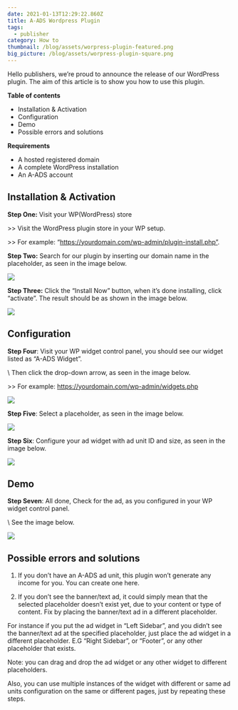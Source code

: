 ```yaml
---
date: 2021-01-13T12:29:22.860Z
title: A-ADS Wordpress Plugin
tags:
  - publisher
category: How to
thumbnail: /blog/assets/worpress-plugin-featured.png
big_picture: /blog/assets/worpress-plugin-square.png
---
```

Hello publishers, we’re proud to announce the release of our WordPress plugin. The aim of this article is to show you how to use this plugin.

**Table of contents**

* Installation & Activation
* Configuration
* Demo
* Possible errors and solutions

**Requirements**

* A hosted registered domain
* A complete WordPress installation
* An A-ADS account

## Installation & Activation

**Step One:** Visit your WP(WordPress) store

\>> Visit the WordPress plugin store in your WP setup.

\>> For example: “https://yourdomain.com/wp-admin/plugin-install.php”.

**Step Two:** Search for our plugin by inserting our domain name in the placeholder, as seen in the image below.

![](/blog/assets/worpress-plugin-1.png)

**Step Three:** Click the “Install Now” button, when it’s done installing, click “activate”. The result should be as shown in the image below.

![](/blog/assets/worpress-plugin-2.png)

## Configuration

**Step Four**: Visit your WP widget control panel, you should see our widget listed as “A-ADS Widget”.

\    Then click the drop-down arrow, as seen in the image below.

\>> For example: https://yourdomain.com/wp-admin/widgets.php

![](/blog/assets/worpress-plugin-3.png)

**Step Five**: Select a placeholder, as seen in the image below.

![](/blog/assets/worpress-plugin-4.png)

**Step Six**: Configure your ad widget with ad unit ID and size, as seen in the image below.

![](/blog/assets/worpress-plugin-5.png)

## Demo

**Step Seven**: All done, Check for the ad, as you configured in your WP widget control panel.

\    See the image below.

![](/blog/assets/worpress-plugin-6.jpg)

## Possible errors and solutions

1. If you don’t have an A-ADS ad unit, this plugin won’t generate any income for you. You can create one here.

2. If you don’t see the banner/text ad, it could simply mean that the selected placeholder doesn’t exist yet, due to your content or type of content. Fix by placing the banner/text ad in a different placeholder.

For instance if you put the ad widget in “Left Sidebar”, and you didn’t see the banner/text ad at the specified placeholder, just place the ad widget in a different placeholder. E.G “Right Sidebar”, or “Footer”, or any other placeholder that exists.

Note: you can drag and drop the ad widget or any other widget to different placeholders.

Also, you can use multiple instances of the widget with different or same ad units configuration on the same or different pages, just by repeating these steps.
